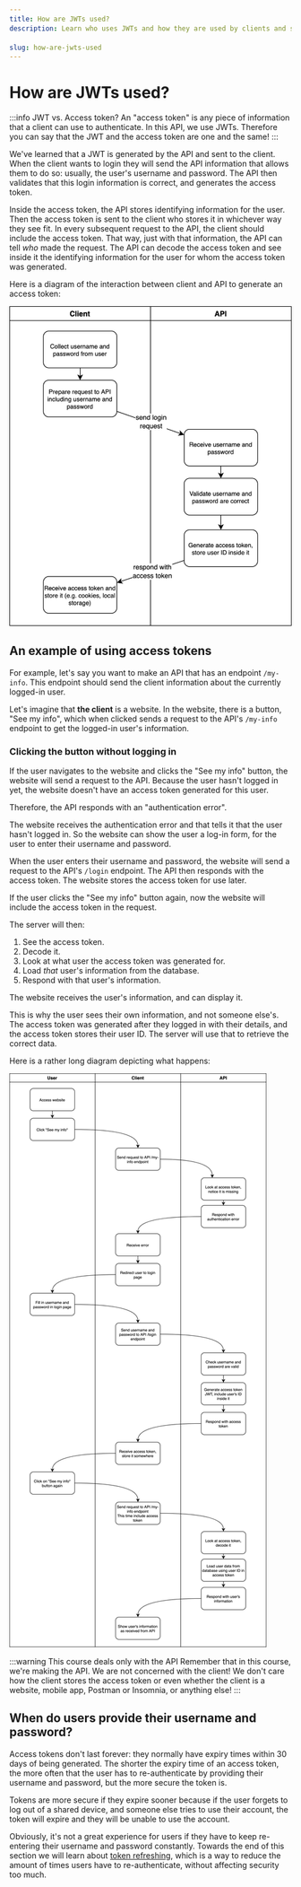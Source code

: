 ```yaml
---
title: How are JWTs used?
description: Learn who uses JWTs and how they are used by clients and servers to perform authentication.

slug: how-are-jwts-used
---
```


# How are JWTs used?

:::info JWT vs. Access token?
An "access token" is any piece of information that a client can use to authenticate. In this API, we use JWTs. Therefore you can say that the JWT and the access token are one and the same!
:::

We've learned that a JWT is generated by the API and sent to the client. When the client wants to login they will send the API information that allows them to do so: usually, the user's username and password. The API then validates that this login information is correct, and generates the access token.

Inside the access token, the API stores identifying information for the user. Then the access token is sent to the client who stores it in whichever way they see fit. In every subsequent request to the API, the client should include the access token. That way, just with that information, the API can tell _who_ made the request. The API can decode the access token and see inside it the identifying information for the user for whom the access token was generated.

Here is a diagram of the interaction between client and API to generate an access token:

<div style={{maxWidth: '600px'}}>

![Diagram showing the flow between client and server to generate an access token](./assets/access-token-flow.drawio.png)

</div>

## An example of using access tokens

For example, let's say you want to make an API that has an endpoint `/my-info`. This endpoint should send the client information about the currently logged-in user.

Let's imagine that **the client** is a website. In the website, there is a button, "See my info", which when clicked sends a request to the API's `/my-info` endpoint to get the logged-in user's information.

### Clicking the button without logging in

If the user navigates to the website and clicks the "See my info" button, the website will send a request to the API. Because the user hasn't logged in yet, the website doesn't have an access token generated for this user.

Therefore, the API responds with an "authentication error".

The website receives the authentication error and that tells it that the user hasn't logged in. So the website can show the user a log-in form, for the user to enter their username and password.

When the user enters their username and password, the website will send a request to the API's `/login` endpoint. The API then responds with the access token. The website stores the access token for use later.

If the user clicks the "See my info" button again, now the website will include the access token in the request.

The server will then:

1. See the access token.
2. Decode it.
3. Look at what user the access token was generated for.
4. Load _that_ user's information from the database.
5. Respond with that user's information.

The website receives the user's information, and can display it.

This is why the user sees their own information, and not someone else's. The access token was generated after they logged in with their details, and the access token stores their user ID. The server will use that to retrieve the correct data.

Here is a rather long diagram depicting what happens:

<div style={{maxWidth: '600px'}}>

![Diagram showing flow of data when user wants to load their information but aren't logged in](./assets/my-info-flow.drawio.png)

</div>

:::warning This course deals only with the API
Remember that in this course, we're making the API. We are not concerned with the client! We don't care how the client stores the access token or even whether the client is a website, mobile app, Postman or Insomnia, or anything else!
:::

## When do users provide their username and password?

Access tokens don't last forever: they normally have expiry times within 30 days of being generated. The shorter the expiry time of an access token, the more often that the user has to re-authenticate by providing their username and password, but the more secure the token is.

Tokens are more secure if they expire sooner because if the user forgets to log out of a shared device, and someone else tries to use their account, the token will expire and they will be unable to use the account.

Obviously, it's not a great experience for users if they have to keep re-entering their username and password constantly. Towards the end of this section we will learn about [token refreshing](../12_token_refreshing_flask_jwt_extended/README.md), which is a way to reduce the amount of times users have to re-authenticate, without affecting security too much.
